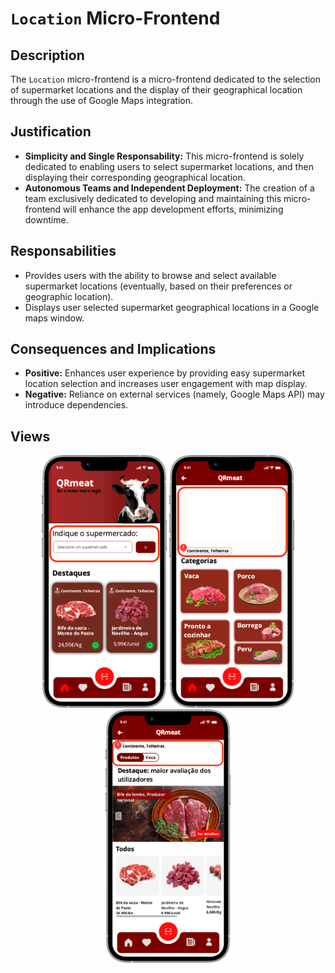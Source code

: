 # `Location` Micro-Frontend

## Description

The `Location` micro-frontend is a micro-frontend dedicated to the selection of supermarket locations and the display of their geographical location through the use of Google Maps integration.

## Justification
- **Simplicity and Single Responsability:** This micro-frontend is solely dedicated to enabling users to select supermarket locations, and then displaying their corresponding geographical location.
- **Autonomous Teams and Independent Deployment:** The creation of a team exclusively dedicated to developing and maintaining this micro-frontend will enhance the app development efforts, minimizing downtime.

## Responsabilities
- Provides users with the ability to browse and select available supermarket locations (eventually, based on their preferences or geographic location).
- Displays user selected supermarket geographical locations in a Google maps window.

## Consequences and Implications
- **Positive:** Enhances user experience by providing easy supermarket location selection and increases user engagement with map display.
- **Negative:** Reliance on external services (namely, Google Maps API) may introduce dependencies.

## Views
<div style="text-align: center;">
    <img src="https://github.com/DuarteVDG/aw-project/blob/main/micro-frontends/images/Location2.png?raw=true" style="width: 200px; height: auto;">
    <img src="https://github.com/DuarteVDG/aw-project/blob/main/micro-frontends/images/Location1.png?raw=true" style="width: 200px; height: auto;">
    <img src="https://github.com/DuarteVDG/aw-project/blob/main/micro-frontends/images/Location3.png?raw=true" style="width: 200px; height: auto;">
</div>
